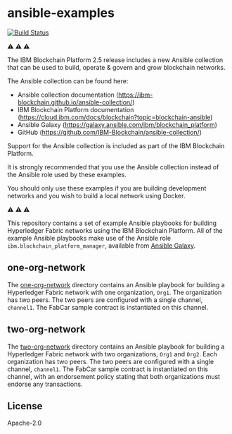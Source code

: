 # ansible-examples

[![Build Status](https://dev.azure.com/IBM-Blockchain/ansible-examples/_apis/build/status/IBM-Blockchain.ansible-examples?branchName=master)](https://dev.azure.com/IBM-Blockchain/ansible-examples/_build/latest?definitionId=2&branchName=master)

⚠️ ⚠️ ⚠️

The IBM Blockchain Platform 2.5 release includes a new Ansible collection that can be used to build, operate & govern and grow blockchain networks.

The Ansible collection can be found here:

- Ansible collection documentation (https://ibm-blockchain.github.io/ansible-collection/)
- IBM Blockchain Platform documentation (https://cloud.ibm.com/docs/blockchain?topic=blockchain-ansible)
- Ansible Galaxy (https://galaxy.ansible.com/ibm/blockchain_platform)
- GitHub (https://github.com/IBM-Blockchain/ansible-collection/)

Support for the Ansible collection is included as part of the IBM Blockchain Platform.

It is strongly recommended that you use the Ansible collection instead of the Ansible role used by these examples.

You should only use these examples if you are building development networks and you wish to build a local network using Docker.

⚠️ ⚠️ ⚠️

This repository contains a set of example Ansible playbooks for building Hyperledger Fabric networks using the IBM Blockchain Platform. All of the example Ansible playbooks make use of the Ansible role `ibm.blockchain_platform_manager`, available from [Ansible Galaxy](https://galaxy.ansible.com/ibm/blockchain_platform_manager).

one-org-network
-------

The [one-org-network](one-org-network/README.md) directory contains an Ansible playbook for building a Hyperledger Fabric network with one organization, `Org1`. The organization has two peers. The two peers are configured with a single channel, `channel1`. The FabCar sample contract is instantiated on this channel.

two-org-network
-------

The [two-org-network](two-org-network/README.md) directory contains an Ansible playbook for building a Hyperledger Fabric network with two organizations, `Org1` and `Org2`. Each organization has two peers. The two peers are configured with a single channel, `channel1`. The FabCar sample contract is instantiated on this channel, with an endorsement policy stating that both organizations must endorse any transactions.

License
-------

Apache-2.0